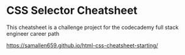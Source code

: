 # CSS Selector Cheatsheet

This cheatsheet is a challenge project for the codecademy full stack engineer career path

https://samallen659.github.io/html-css-cheatsheet-starting/
